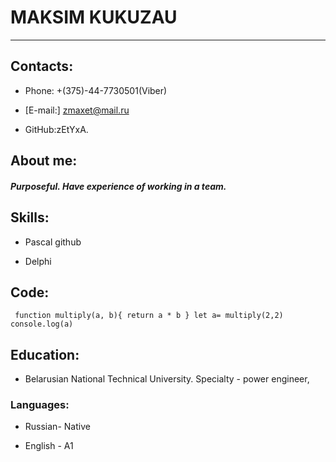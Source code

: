 # MAKSIM KUKUZAU
*****
## Contacts:
 * Phone: +(375)-44-7730501(Viber)

 * [E-mail:] zmaxet@mail.ru

 * GitHub:zEtYxA.

## About me:
##### _Purposeful. Have experience of working in a team._

## Skills:
* Pascal  github

* Delphi  

## Code:
`
function multiply(a, b){
 return a * b
}
let a= multiply(2,2)
console.log(a)`

## Education:
 * Belarusian National Technical University. Specialty - power engineer,

### Languages:
 * Russian- Native

 * English - A1






